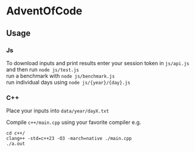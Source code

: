 # AdventOfCode

## Usage
### Js
To download inputs and print results enter your session token in `js/api.js` and then run `node js/test.js` \
run a benchmark with `node js/benchmark.js` \
run individual days using `node js/{year}/{day}.js`

### C++
Place your inputs into `data/year/dayX.txt`

Compile `c++/main.cpp` using your favorite compiler e.g.
```
cd c++/
clang++ -std=c++23 -O3 -march=native ./main.cpp
./a.out
```
